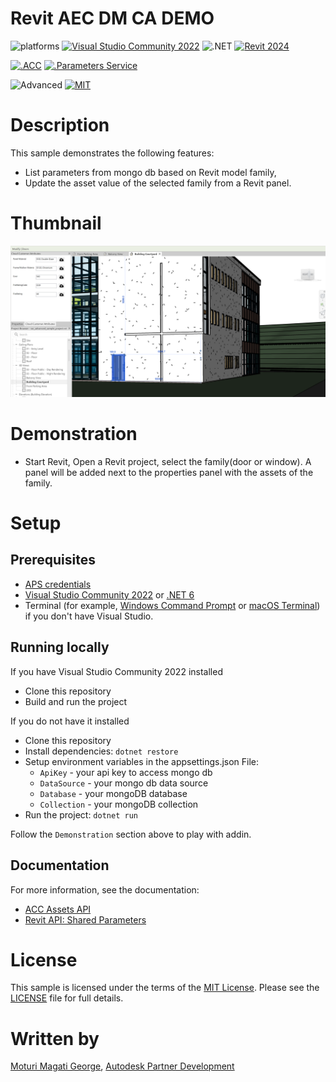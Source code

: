 # Revit AEC DM CA DEMO

![platforms](https://img.shields.io/badge/platform-windows-lightgray.svg)
[![Visual Studio Community 2022](https://img.shields.io/badge/Visual%20Studio-2022-green.svg)](https://visualstudio.microsoft.com/vs/community/)
![.NET](https://img.shields.io/badge/.NET%20Framework-4.8-blue.svg)
[![Revit 2024](https://img.shields.io/badge/Revit-2024-lightgrey.svg)](http://autodesk.com/revit)

[![.ACC](https://img.shields.io/badge/ACC-green.svg)](https://aps.autodesk.com/en/docs/acc/v1/overview/introduction/)
[![.Parameters Service](https://img.shields.io/badge/Parameters%20-v1-green.svg)](https://aps.autodesk.com/en/docs/parameters/v1/overview/introduction/)


![Advanced](https://img.shields.io/badge/Level-Advanced-red.svg)
[![MIT](https://img.shields.io/badge/License-MIT-blue.svg)](http://opensource.org/licenses/MIT)


# Description

This sample demonstrates the following features:
- List parameters from mongo db based on Revit model family,
- Update the asset value of the selected family from a Revit panel. 


# Thumbnail

![thumbnail](Resources/screenshot.PNG)


# Demonstration
- Start Revit, Open a Revit project, select the family(door or window). A panel will be added next to the properties panel with the assets of the family. 


# Setup

## Prerequisites

- [APS credentials](https://forge.autodesk.com/en/docs/oauth/v2/tutorials/create-app)
- [Visual Studio Community 2022](https://visualstudio.microsoft.com/vs/community/) or [.NET 6](https://dotnet.microsoft.com/en-us/download/dotnet/6.0)
- Terminal (for example, [Windows Command Prompt](https://en.wikipedia.org/wiki/Cmd.exe) 
or [macOS Terminal](https://support.apple.com/guide/terminal/welcome/mac)) if you don't have Visual Studio.

## Running locally
If you have Visual Studio Community 2022 installed
- Clone this repository
- Build and run the project

If you do not have it installed
- Clone this repository
- Install dependencies: `dotnet restore`
- Setup environment variables in the appsettings.json File:
  - `ApiKey` - your api key to access mongo db
  - `DataSource` - your mongo db data source
  - `Database` - your mongoDB database
  - `Collection` - your mongoDB collection
- Run the project: `dotnet run`


Follow the `Demonstration` section above to play with addin.

## Documentation

For more information, see the documentation:

- [ACC Assets API](https://aps.autodesk.com/en/docs/acc/v1/overview/field-guide/assets/)
- [Revit API: Shared Parameters](https://aps.autodesk.com/en/docs/parameters/v1/overview/introduction/)

# License

This sample is licensed under the terms of the [MIT License](http://opensource.org/licenses/MIT). Please see the [LICENSE](LICENSE) file for full details.

# Written by
[Moturi Magati George](https://www.linkedin.com/in/moturigeorge/), [Autodesk Partner Development](http://aps.autodesk.com)
